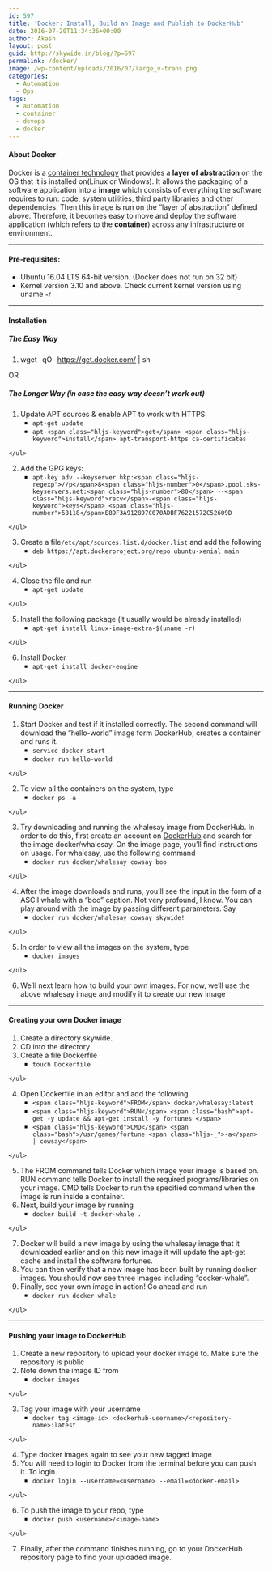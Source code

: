 ```yaml
---
id: 597
title: 'Docker: Install, Build an Image and Publish to DockerHub'
date: 2016-07-20T11:34:36+00:00
author: Akash
layout: post
guid: http://skywide.in/blog/?p=597
permalink: /docker/
image: /wp-content/uploads/2016/07/large_v-trans.png
categories:
  - Automation
  - Ops
tags:
  - automation
  - container
  - devops
  - docker
---
```

#### About Docker

Docker is a [container technology](https://en.wikipedia.org/wiki/Operating-system-level_virtualization) that provides a **layer of abstraction** on the OS that it is installed on(Linux or Windows). It allows the packaging of a software application into a **image** which consists of everything the software requires to run: code, system utilities, third party libraries and other dependencies. Then this image is run on the &#8220;layer of abstraction&#8221; defined above. Therefore, it becomes easy to move and deploy the software application (which refers to the **container**) across any infrastructure or environment.
<!--more-->
* * *

#### Pre-requisites:

  * Ubuntu 16.04 LTS 64-bit version. (Docker does not run on 32 bit)
  * Kernel version 3.10 and above. Check current kernel version using uname -r

* * *

#### Installation

##### The Easy Way

  1. wget -qO- https://get.docker.com/ | sh

OR

##### The Longer Way (in case the easy way doesn&#8217;t work out)

  1. Update APT sources & enable APT to work with HTTPS: <ul style="list-style-type: square;">
      <li>
        <code>apt-get update</code>
      </li>
      <li>
        <code>apt-&lt;span class="hljs-keyword">get&lt;/span> &lt;span class="hljs-keyword">install&lt;/span> apt-transport-https ca-certificates</code>
      </li>
    </ul>

  2. Add the GPG keys: <ul style="list-style-type: square;">
      <li>
        <code>apt-key adv --keyserver hkp:&lt;span class="hljs-regexp">//p&lt;/span>8&lt;span class="hljs-number">0&lt;/span>.pool.sks-keyservers.net:&lt;span class="hljs-number">80&lt;/span> --&lt;span class="hljs-keyword">recv&lt;/span>-&lt;span class="hljs-keyword">keys&lt;/span> &lt;span class="hljs-number">58118&lt;/span>E89F3A912897C070ADBF76221572C52609D</code>
      </li>
    </ul>

  3. Create a file`/etc/apt/sources.list.d/docker.list` and add the following <ul style="list-style-type: square;">
      <li>
        <code>deb https://apt.dockerproject.org/repo ubuntu-xenial main</code>
      </li>
    </ul>

  4. Close the file and run <ul style="list-style-type: square;">
      <li>
        <code>apt-get update</code>
      </li>
    </ul>

  5. Install the following package (it usually would be already installed) <ul style="list-style-type: square;">
      <li>
        <code>apt-get install linux-image-extra-$(uname -r)</code>
      </li>
    </ul>

  6. Install Docker <ul style="list-style-type: square;">
      <li>
        <code>apt-get install docker-engine</code>
      </li>
    </ul>

* * *

#### Running Docker

  1. Start Docker and test if it installed correctly. The second command will download the &#8220;hello-world&#8221; image form DockerHub, creates a container and runs it. <ul style="list-style-type: square;">
      <li>
        <code>service docker start</code>
      </li>
      <li>
        <code>docker run hello-world</code>
      </li>
    </ul>

  2. To view all the containers on the system, type <ul style="list-style-type: square;">
      <li>
        <code>docker ps -a</code>
      </li>
    </ul>

  3. Try downloading and running the whalesay image from DockerHub. In order to do this, first create an account on [DockerHub](https://hub.docker.com/) and search for the image docker/whalesay. On the image page, you&#8217;ll find instructions on usage. For whalesay, use the following command <ul style="list-style-type: square;">
      <li>
        <code>docker run docker/whalesay cowsay boo</code>
      </li>
    </ul>

  4. After the image downloads and runs, you&#8217;ll see the input in the form of a ASCII whale with a &#8220;boo&#8221; caption. Not very profound, I know. You can play around with the image by passing different parameters. Say <ul style="list-style-type: square;">
      <li>
        <code>docker run docker/whalesay cowsay skywide!</code>
      </li>
    </ul>

  5. In order to view all the images on the system, type <ul style="list-style-type: square;">
      <li>
        <code>docker images</code>
      </li>
    </ul>

  6. We&#8217;ll next learn how to build your own images. For now, we&#8217;ll use the above whalesay image and modify it to create our new image

* * *

#### Creating your own Docker image

  1. Create a directory skywide.
  2. CD into the directory
  3. Create a file Dockerfile <ul style="list-style-type: square;">
      <li>
        <code>touch Dockerfile</code>
      </li>
    </ul>

  4. Open Dockerfile in an editor and add the following. <ul style="list-style-type: square;">
      <li>
        <code>&lt;span class="hljs-keyword">FROM&lt;/span> docker/whalesay:latest</code>
      </li>
      <li>
        <code>&lt;span class="hljs-keyword">RUN&lt;/span> &lt;span class="bash">apt-get -y update && apt-get install -y fortunes &lt;/span></code>
      </li>
      <li>
        <code>&lt;span class="hljs-keyword">CMD&lt;/span> &lt;span class="bash">/usr/games/fortune &lt;span class="hljs-_">-a&lt;/span> | cowsay&lt;/span></code>
      </li>
    </ul>

  5. The FROM command tells Docker which image your image is based on. RUN command tells Docker to install the required programs/libraries on your image. CMD tells Docker to run the specified command when the image is run inside a container.
  6. Next, build your image by running <ul style="list-style-type: square;">
      <li>
        <code>docker build -t docker-whale .</code>
      </li>
    </ul>

  7. Docker will build a new image by using the whalesay image that it downloaded earlier and on this new image it will update the apt-get cache and install the software fortunes.
  8. You can then verify that a new image has been built by running docker images. You should now see three images including &#8220;docker-whale&#8221;.
  9. Finally, see your own image in action! Go ahead and run <ul style="list-style-type: square;">
      <li>
        <code>docker run docker-whale</code>
      </li>
    </ul>

* * *

#### Pushing your image to DockerHub

  1. Create a new repository to upload your docker image to. Make sure the repository is public
  2. Note down the image ID from <ul style="list-style-type: square;">
      <li>
        <code>docker images</code>
      </li>
    </ul>

  3. Tag your image with your username <ul style="list-style-type: square;">
      <li>
        <code>docker tag &lt;image-id&gt; &lt;dockerhub-username&gt;/&lt;repository-name&gt;:latest</code>
      </li>
    </ul>

  4. Type docker images again to see your new tagged image
  5. You will need to login to Docker from the terminal before you can push it. To login <ul style="list-style-type: square;">
      <li>
        <code>docker login --username=&lt;username&gt; --email=&lt;docker-email&gt;</code>
      </li>
    </ul>

  6. To push the image to your repo, type <ul style="list-style-type: square;">
      <li>
        <code>docker push &lt;username&gt;/&lt;image-name&gt;</code>
      </li>
    </ul>

  7. Finally, after the command finishes running, go to your DockerHub repository page to find your uploaded image.

&nbsp;
